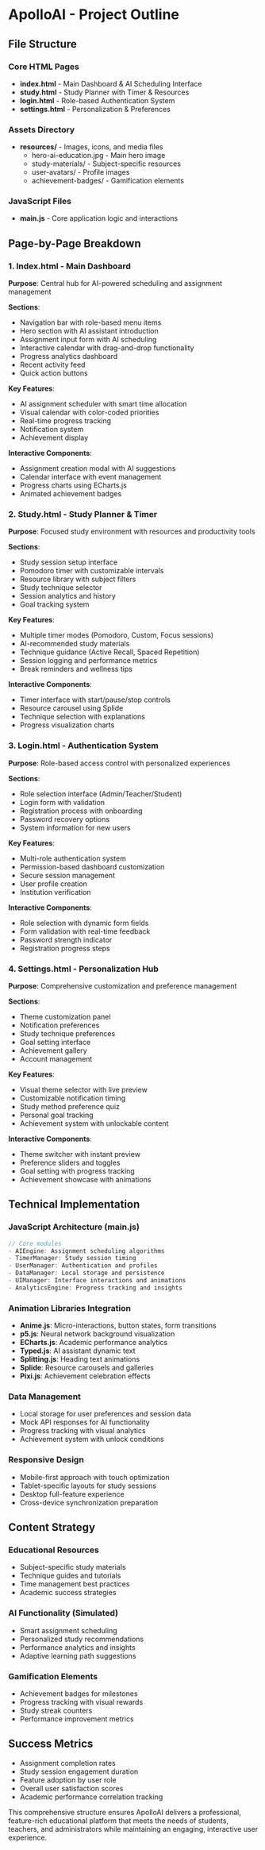 # ApolloAI - Project Outline

## File Structure

### Core HTML Pages
- **index.html** - Main Dashboard & AI Scheduling Interface
- **study.html** - Study Planner with Timer & Resources  
- **login.html** - Role-based Authentication System
- **settings.html** - Personalization & Preferences

### Assets Directory
- **resources/** - Images, icons, and media files
  - hero-ai-education.jpg - Main hero image
  - study-materials/ - Subject-specific resources
  - user-avatars/ - Profile images
  - achievement-badges/ - Gamification elements

### JavaScript Files
- **main.js** - Core application logic and interactions

## Page-by-Page Breakdown

### 1. Index.html - Main Dashboard
**Purpose**: Central hub for AI-powered scheduling and assignment management

**Sections**:
- Navigation bar with role-based menu items
- Hero section with AI assistant introduction
- Assignment input form with AI scheduling
- Interactive calendar with drag-and-drop functionality
- Progress analytics dashboard
- Recent activity feed
- Quick action buttons

**Key Features**:
- AI assignment scheduler with smart time allocation
- Visual calendar with color-coded priorities
- Real-time progress tracking
- Notification system
- Achievement display

**Interactive Components**:
- Assignment creation modal with AI suggestions
- Calendar interface with event management
- Progress charts using ECharts.js
- Animated achievement badges

### 2. Study.html - Study Planner & Timer
**Purpose**: Focused study environment with resources and productivity tools

**Sections**:
- Study session setup interface
- Pomodoro timer with customizable intervals
- Resource library with subject filters
- Study technique selector
- Session analytics and history
- Goal tracking system

**Key Features**:
- Multiple timer modes (Pomodoro, Custom, Focus sessions)
- AI-recommended study materials
- Technique guidance (Active Recall, Spaced Repetition)
- Session logging and performance metrics
- Break reminders and wellness tips

**Interactive Components**:
- Timer interface with start/pause/stop controls
- Resource carousel using Splide
- Technique selection with explanations
- Progress visualization charts

### 3. Login.html - Authentication System
**Purpose**: Role-based access control with personalized experiences

**Sections**:
- Role selection interface (Admin/Teacher/Student)
- Login form with validation
- Registration process with onboarding
- Password recovery options
- System information for new users

**Key Features**:
- Multi-role authentication system
- Permission-based dashboard customization
- Secure session management
- User profile creation
- Institution verification

**Interactive Components**:
- Role selection with dynamic form fields
- Form validation with real-time feedback
- Password strength indicator
- Registration progress steps

### 4. Settings.html - Personalization Hub
**Purpose**: Comprehensive customization and preference management

**Sections**:
- Theme customization panel
- Notification preferences
- Study technique preferences
- Goal setting interface
- Achievement gallery
- Account management

**Key Features**:
- Visual theme selector with live preview
- Customizable notification timing
- Study method preference quiz
- Personal goal tracking
- Achievement system with unlockable content

**Interactive Components**:
- Theme switcher with instant preview
- Preference sliders and toggles
- Goal setting with progress tracking
- Achievement showcase with animations

## Technical Implementation

### JavaScript Architecture (main.js)
```javascript
// Core modules
- AIEngine: Assignment scheduling algorithms
- TimerManager: Study session timing
- UserManager: Authentication and profiles  
- DataManager: Local storage and persistence
- UIManager: Interface interactions and animations
- AnalyticsEngine: Progress tracking and insights
```

### Animation Libraries Integration
- **Anime.js**: Micro-interactions, button states, form transitions
- **p5.js**: Neural network background visualization
- **ECharts.js**: Academic performance analytics
- **Typed.js**: AI assistant dynamic text
- **Splitting.js**: Heading text animations
- **Splide**: Resource carousels and galleries
- **Pixi.js**: Achievement celebration effects

### Data Management
- Local storage for user preferences and session data
- Mock API responses for AI functionality
- Progress tracking with visual analytics
- Achievement system with unlock conditions

### Responsive Design
- Mobile-first approach with touch optimization
- Tablet-specific layouts for study sessions
- Desktop full-feature experience
- Cross-device synchronization preparation

## Content Strategy

### Educational Resources
- Subject-specific study materials
- Technique guides and tutorials
- Time management best practices
- Academic success strategies

### AI Functionality (Simulated)
- Smart assignment scheduling
- Personalized study recommendations
- Performance analytics and insights
- Adaptive learning path suggestions

### Gamification Elements
- Achievement badges for milestones
- Progress tracking with visual rewards
- Study streak counters
- Performance improvement metrics

## Success Metrics
- Assignment completion rates
- Study session engagement duration
- Feature adoption by user role
- Overall user satisfaction scores
- Academic performance correlation tracking

This comprehensive structure ensures ApolloAI delivers a professional, feature-rich educational platform that meets the needs of students, teachers, and administrators while maintaining an engaging, interactive user experience.
